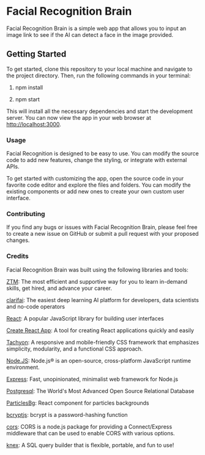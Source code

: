 # Facial Recognition Brain

Facial Recognition Brain is a simple web app that allows you to input an image link to see if the AI can detect a face in the image provided.

## Getting Started

To get started, clone this repository to your local machine and navigate to the project directory. Then, run the following commands in your terminal:

1. npm install

2. npm start

This will install all the necessary dependencies and start the development server. You can now view the app in your web browser at <http://localhost:3000>.

### Usage

Facial Recognition is designed to be easy to use. You can modify the source code to add new features, change the styling, or integrate with external APIs.

To get started with customizing the app, open the source code in your favorite code editor and explore the files and folders. You can modify the existing components or add new ones to create your own custom user interface.

### Contributing

If you find any bugs or issues with Facial Recognition Brain, please feel free to create a new issue on GitHub or submit a pull request with your proposed changes.

### Credits

Facial Recognition Brain was built using the following libraries and tools:

[ZTM](https://zerotomastery.io/): The most efficient and supportive way for you to learn in-demand skills, get hired, and advance your career.

[clarifai](https://www.clarifai.com/): The easiest deep learning AI platform for developers, data scientists and no-code operators

[React](https://reactjs.org/): A popular JavaScript library for building user interfaces

[Create React App](https://reactjs.org/docs/create-a-new-react-app.html): A tool for creating React applications quickly and easily

[Tachyon](https://tachyons.io/): A responsive and mobile-friendly CSS framework that emphasizes simplicity, modularity, and a functional CSS approach.

[Node.JS](https://nodejs.org/en/): Node.js® is an open-source, cross-platform JavaScript runtime environment.

[Express](https://expressjs.com/): Fast, unopinionated, minimalist web framework for Node.js

[Postgresql](https://www.postgresql.org/): The World's Most Advanced Open Source Relational Database

[ParticlesBg](https://www.npmjs.com/package/particles-bg): React component for particles backgrounds

[bcryptjs](https://www.npmjs.com/package/bcryptjs): bcrypt is a password-hashing function

[cors](https://www.npmjs.com/package/cors): CORS is a node.js package for providing a Connect/Express middleware that can be used to enable CORS with various options.

[knex](https://www.npmjs.com/package/knex): A SQL query builder that is flexible, portable, and fun to use!
